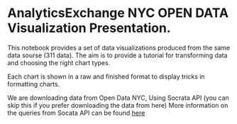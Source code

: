 # AnalyticsExchange NYC OPEN DATA Visualization Presentation.
This notebook provides a set of data visualizations produced from the same data sourse (311 data).
The aim is to provide a tutorial for transforming data and choosing the right chart types.

Each chart is shown in a raw and finished format to display tricks in formatting charts.

We are downloading data from Open Data NYC, Using Socrata API (you can skip this if you prefer downloading the data from here)
More information on the queries from Socata API can be found [here](https://dev.socrata.com/docs/queries/)  


